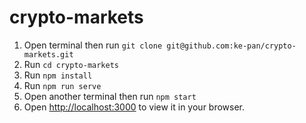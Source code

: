 # crypto-markets

1. Open terminal then run `git clone git@github.com:ke-pan/crypto-markets.git`
2. Run `cd crypto-markets` 
3. Run `npm install`
4. Run `npm run serve`
5. Open another terminal then run `npm start`
6. Open [http://localhost:3000](http://localhost:3000) to view it in your browser.

